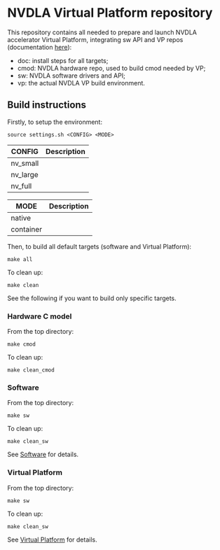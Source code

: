 # NVDLA Virtual Platform repository
This repository contains all needed to prepare and launch NVDLA accelerator Virtual Platform, integrating sw API and VP repos (documentation [here](https://nvdla.org/index.html)):
- doc: install steps for all targets;
- cmod: NVDLA hardware repo, used to build cmod needed by VP;
- sw: NVDLA software drivers and API;
- vp: the actual NVDLA VP build environment.

## Build instructions
Firstly, to setup the environment:
```
source settings.sh <CONFIG> <MODE>
```

| CONFIG    | Description |
|-----------|-------------|
| nv_small  | 
| nv_large  | 
| nv_full   | 

| MODE      | Description
|-----------|-------------|
| native    | 
| container | 

Then, to build all default targets (software and Virtual Platform):
```
make all
```
To clean up:
```
make clean
```

See the following if you want to build only specific targets.

### Hardware C model
From the top directory:
```
make cmod
```
To clean up:
```
make clean_cmod
```

### Software
From the top directory:
```
make sw
```
To clean up:
```
make clean_sw
```

See [Software](sw/README.md) for details.

### Virtual Platform
From the top directory:
```
make sw
```
To clean up:
```
make clean_sw
```

See [Virtual Platform](vp/README.md) for details.

